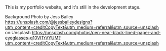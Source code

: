 This is my portfolio website, and it's still in the development stage.

Background Photo by Jess Bailey  
https://unsplash.com/@jessbaileydesigns?utm_content=creditCopyText&utm_medium=referral&utm_source=unsplash on Unsplash
https://unsplash.com/photos/pen-near-black-lined-paper-and-eyeglasses-q10VITrVYUM?utm_content=creditCopyText&utm_medium=referral&utm_source=unsplash
